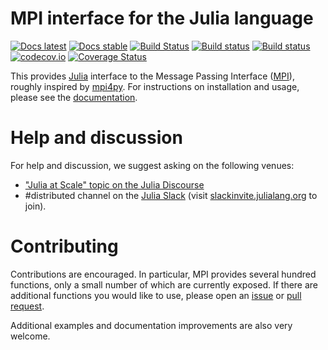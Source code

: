 # MPI interface for the Julia language

[![Docs latest](https://img.shields.io/badge/docs-latest-blue.svg)](https://juliaparallel.github.io/MPI.jl/latest/)
[![Docs stable](https://img.shields.io/badge/docs-stable-blue.svg)](https://juliaparallel.github.io/MPI.jl/stable/)
[![Build Status](https://travis-ci.org/JuliaParallel/MPI.jl.svg?branch=master)](https://travis-ci.org/JuliaParallel/MPI.jl)
[![Build status](https://ci.appveyor.com/api/projects/status/e8mr8rx8sjryyba6/branch/master?svg=true)](https://ci.appveyor.com/project/eschnett/mpi-jl/branch/master)
[![Build status](https://gitlab.com/JuliaGPU/MPI.jl/badges/master/pipeline.svg)](https://gitlab.com/JuliaGPU/MPI.jl/pipelines)
[![codecov.io](https://codecov.io/github/JuliaParallel/MPI.jl/coverage.svg?branch=master)](https://codecov.io/github/JuliaParallel/MPI.jl?branch=master)
[![Coverage Status](https://coveralls.io/repos/JuliaParallel/MPI.jl/badge.svg?branch=master&service=github)](https://coveralls.io/github/JuliaParallel/MPI.jl?branch=master)

This provides [Julia](http://julialang.org/) interface to the Message Passing Interface ([MPI](http://www.mpi-forum.org/)), roughly inspired by [mpi4py](http://mpi4py.scipy.org). For instructions on installation and usage, please see the [documentation](https://juliaparallel.github.io/MPI.jl/stable/).

# Help and discussion

For help and discussion, we suggest asking on the following venues:
 - ["Julia at Scale" topic on the Julia Discourse](https://discourse.julialang.org/c/domain/parallel/34)
 - #distributed channel on the [Julia Slack](https://julialang.slack.com/) (visit [slackinvite.julialang.org](https://slackinvite.julialang.org/) to join).

# Contributing

Contributions are encouraged. In particular, MPI provides several hundred functions, only a small number of which are currently exposed. If there are additional functions you would like to use, please open an [issue](https://github.com/JuliaParallel/MPI.jl/issues) or [pull request](https://github.com/JuliaParallel/MPI.jl/pulls).

Additional examples and documentation improvements are also very welcome.
